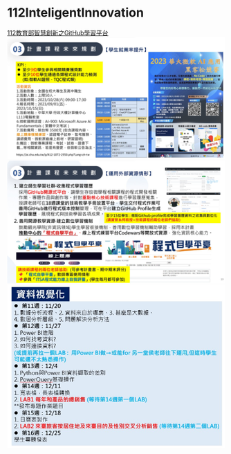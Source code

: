 # 112InteligentInnovation
<a href="http://140.126.146.12:9090/GitHub2023/">112教育部智慧創新之GitHub學習平台</a>
<img src="II_1.jpg"></img>
<img src="II_2.jpg"></img>
<img src="II_3.jpg"></img>

